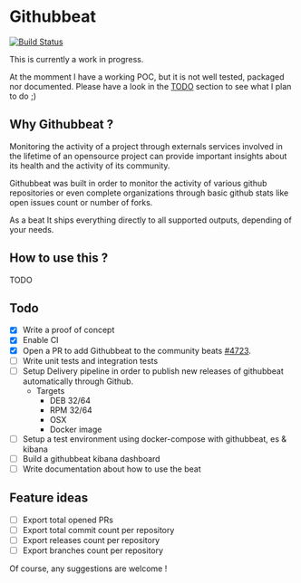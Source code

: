 # Githubbeat

[![Build Status](https://travis-ci.org/jlevesy/githubbeat.svg?branch=master)](https://travis-ci.org/jlevesy/githubbeat)

This is currently a work in progress.

At the momment I have a working POC, but it is not well tested, packaged nor documented.
Please have a look in the [TODO](https://github.com/sniperkit/githubbeat#todo)  section to see what I plan to do ;)

## Why Githubbeat ?

Monitoring the activity of a project through externals services involved in the
lifetime of an opensource project can provide important insights about its
health and the activity of its community.

Githubbeat was built in order to monitor the activity of various github
repositories or even complete organizations through basic github stats like
open issues count or number of forks.

As a beat It ships everything directly to all supported outputs, depending of
your needs.

## How to use this ?

TODO

## Todo

- [x] Write a proof of concept
- [x] Enable CI
- [x] Open a PR to add Githubbeat to the community beats [#4723](https://github.com/elastic/beats/pull/4723).
- [ ] Write unit tests and integration tests
- [ ] Setup Delivery pipeline in order to publish new releases of githubbeat automatically through Github.
  - Targets
    - DEB 32/64
    - RPM 32/64
    - OSX
    - Docker image
- [ ] Setup a test environment using docker-compose with githubbeat, es & kibana
- [ ] Build a githubbeat kibana dashboard
- [ ] Write documentation about how to use the beat

## Feature ideas

- [ ] Export total opened PRs
- [ ] Export total commit count per repository
- [ ] Export releases count per repository
- [ ] Export branches count per repository

Of course, any suggestions are welcome !
